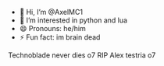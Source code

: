 - 👋 Hi, I’m @AxelMC1
- 👀 I’m interested in python and lua
- 😄 Pronouns: he/him
- ⚡ Fun fact: im brain dead

Technoblade never dies o7
RIP Alex testria o7
